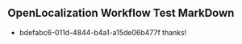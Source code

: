 ## OpenLocalization Workflow Test MarkDown
* bdefabc6-011d-4844-b4a1-a15de06b477f thanks!

<!--HONumber=Jul16_HO5-->


